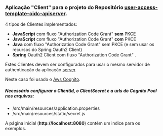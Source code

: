 

### Aplicação "Client" para o projeto do Repositório [user-access-template-oidc-apiserver](https://github.com/clmsvr/user-access-template-oidc-apiserver).

4 tipos de Clientes implementados:

* **JavaScript** com fluxo "Authorization Code Grant" **sem** PKCE
* **JavaScript** com fluxo "Authorization Code Grant" **com** PKCE
* **Java** com fluxo "Authorization Code Grant" sem PKCE (e sem usar os recursos do Spring Oauth2 Client)
* **Spring** Oauth2 Client com fluxo "Authorization Code Grant" .

Estes Clientes devem ser configurados para usar o mesmo  servidor de authenticação da aplicação [server](https://github.com/clmsvr/user-access-template-oidc-apiserver).

Neste caso foi usado o [Aws Cognito](https://aws.amazon.com/pt/cognito/).

##### Necessário configurar o **ClientId**, o **ClientSecret** e a **urls** do Cognito Pool nos arquivos:
* /src/main/resources/application.properties
* /src/main/resources/static/secret.js

A página inicial (**http://localhost:8080**) contém um indice para os exemplos.
